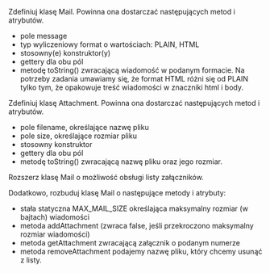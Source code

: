 Zdefiniuj klasę Mail. Powinna ona dostarczać następujących metod i atrybutów.

* pole message
* typ wyliczeniowy format o wartościach: PLAIN, HTML
* stosowny(e) konstruktor(y)
* gettery dla obu pól
* metodę toString() zwracającą wiadomość w podanym formacie. Na potrzeby zadania umawiamy się, że format HTML różni się od PLAIN tylko tym, że opakowuje treść wiadomości w znaczniki html i body.

Zdefiniuj klasę Attachment. Powinna ona dostarczać następujących metod i atrybutów.

* pole filename, określające nazwę pliku
* pole size, określające rozmiar pliku
* stosowny konstruktor
* gettery dla obu pól
* metodę toString() zwracającą nazwę pliku oraz jego rozmiar. 
  
Rozszerz klasę Mail o możliwość obsługi listy załączników.

Dodatkowo, rozbuduj klasę Mail o następujące metody i atrybuty:

* stała statyczna MAX_MAIL_SIZE określająca maksymalny rozmiar (w bajtach) wiadomości
* metoda addAttachment (zwraca false, jeśli przekroczono maksymalny rozmiar wiadomości)
* metoda getAttachment zwracającą załącznik o podanym numerze
* metoda removeAttachment podajemy nazwę pliku, który chcemy usunąć z listy.
